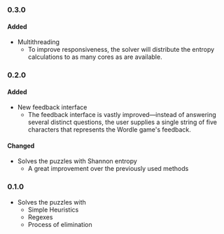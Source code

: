 ### 0.3.0

#### Added

- Multithreading
    - To improve responsiveness, the solver will distribute the entropy calculations to as many cores as are available.

### 0.2.0

#### Added

- New feedback interface
    - The feedback interface is vastly improved—instead of answering several distinct questions, the user supplies a single string of five characters that represents the Wordle game's feedback.

#### Changed

- Solves the puzzles with Shannon entropy
    - A great improvement over the previously used methods

### 0.1.0

- Solves the puzzles with
    - Simple Heuristics
    - Regexes
    - Process of elimination
